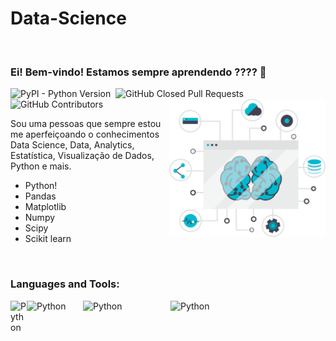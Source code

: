 # Data-Science


<br/>

### Ei! Bem-vindo! Estamos sempre aprendendo ???? 👋
<p align = 'left'>
  <img alt="PyPI - Python Version" src="https://img.shields.io/pypi/pyversions/Django">  
  <img alt="" src="https://img.shields.io/github/repo-size/ricardolopespires/ricardolopespires" />    
  <img alt="GitHub Closed Pull Requests" src="https://img.shields.io/github/issues-pr-closed/ricardolopespires/ricardolopespires" />
  <img alt="GitHub Contributors" src="https://img.shields.io/github/contributors/ricardolopespires/ricardolopespires" />  
  <img align="right"  width= 250 src="https://github.com/ricardolopespires/ricardolopespires/blob/master/banner-github.png">
  
</p>

Sou uma pessoas que sempre estou me aperfeiçoando o conhecimentos Data Science, Data, Analytics, Estatística, Visualização de Dados, Python e mais.


- Python!
- Pandas
- Matplotlib
- Numpy
- Scipy
- Scikit learn
<br/>

### Languages and Tools:
<p >
<img align="left" alt="Python" width="26px" src="https://github.com/abranhe/programming-languages-logos/blob/master/src/python/python_128x128.png" />
<img align="left" alt="Python" width="90px" src="https://matplotlib.org/_static/logo2_compressed.svg" />
<img align="left" alt="Python" width="140px" src="https://miro.medium.com/max/3560/1*FkKNHej6JSMTe5RQ2oVp8A.png" />
<img align="left" alt="Python" width="90px" src="https://miro.medium.com/max/760/1*00pL0zLnfI7y8d5G1aQrHA.jpeg" />
  
</p>
<br>
<br>
